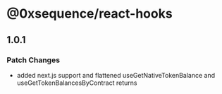 # @0xsequence/react-hooks

## 1.0.1

### Patch Changes

- added next.js support and flattened useGetNativeTokenBalance and useGetTokenBalancesByContract returns
